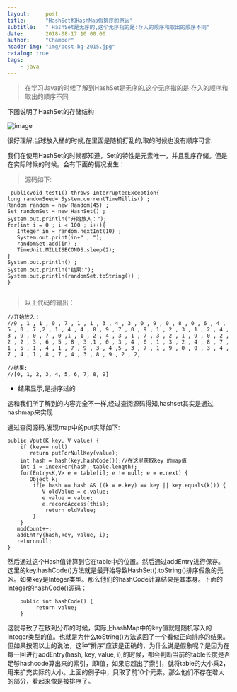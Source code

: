 ```yaml
---
layout:     post
title:      "HashSet和HashMap假排序的原因"
subtitle:   " HashSet是无序的,这个无序指的是:存入的顺序和取出的顺序不同"
date:       2018-08-17 10:00:00
author:     "Chamber"
header-img: "img/post-bg-2015.jpg"
catalog: true
tags:
    - java
---
```



> 在学习Java的时候了解到HashSet是无序的,这个无序指的是:存入的顺序和取出的顺序不同<br>

下图说明了HashSet的存储结构

![image](https://note.youdao.com/favicon.ico)


很好理解,当球放入桶的时候,在里面是随机打乱的,取的时候也没有顺序可言.

我们在使用HashSet的时候都知道，Set的特性是元素唯一，并且乱序存储。但是在实际时候的时候。会有下面的情况发生：

> 源码如下:

```
 publicvoid test1() throws InterruptedException{
long randomSeed= System.currentTimeMillis() ;
Random random = new Random(45) ;
Set randomSet = new HashSet() ;
System.out.println("开始放入：");
for(int i = 0 ; i < 100 ; i++){
   Integer in = random.nextInt(10) ;
   System.out.print(in+" , ");
   randomSet.add(in) ;
   TimeUnit.MILLISECONDS.sleep(2);
} 
System.out.println() ;
System.out.println("结果:");
System.out.println(randomSet.toString()) ;
}


```

> 以上代码的输出：

```
//开始放入：
//9 , 1 , 1 , 0 , 7 , 1 , 1 , 3 , 4 , 3 , 0 , 9 , 0 , 8 , 0 , 6 , 4 , 5 , 0 , 7 ,2 , 1 , 4 , 4 , 8 , 9 , 7 , 0 , 9 , 1 , 2 , 3 , 1 , 2 , 4 , 3 , 9 , 0 , 7 , 0 ,1 , 1 , 2 , 4 , 3 , 1 , 7 , 3 , 2 , 1 , 9 , 0 , 2 , 2 , 2 , 3 , 6 , 5 , 8 , 3 ,1 , 0 , 3 , 4 , 0 , 1 , 3 , 2 , 4 , 8 , 7 , 1 , 5 , 1 , 4 , 1 , 7 , 9 , 3 , 4 ,5 , 3 , 7 , 1 , 9 , 0 , 0 , 3 , 4 , 7 , 4 , 1 , 8 , 7 , 4 , 3 , 8 , 9 , 2 , 2, 

//结果:
//[0, 1, 2, 3, 4, 5, 6, 7, 8, 9]
```

- 结果显示,是排序过的

这和我们所了解到的内容完全不一样,经过查阅源码得知,hashset其实是通过hashmap来实现

通过查阅源码,发现map中的put实际如下:

```
public Vput(K key, V value) {
    if (key== null)
       return putForNullKey(value);
    int hash = hash(key.hashCode());//在这里获取key 的map值
    int i = indexFor(hash, table.length);
    for(Entry<K,V> e = table[i]; e != null; e = e.next) {
       Object k;
        if(e.hash == hash && ((k = e.key) == key || key.equals(k))) {
           V oldValue = e.value;
           e.value = value;
           e.recordAccess(this);
            return oldValue;
        }
    }
   modCount++;
   addEntry(hash,key, value, i);
   returnnull;
}

```

然后通过这个Hash值计算到它在table中的位置。然后通过addEntry进行保存。这里的key.hashCode()方法就是最开始导致HashSet().toString()排序假象的元凶。如果key是Integer类型。那么他们的hashCode计算结果是其本身。下面的Integer的hashCode()源码：

```
    public int hashCode() {
         return value;
    }
```

这就导致了在散列分布的时候，实际上hashMap中的key值就是随机写入的Integer类型的值。也就是为什么toString()方法返回了一个看似正向排序的结果。但如果按照以上的说法，这种“排序”应该是正确的，为什么说是假象呢？是因为在每一回进行addEntry(hash, key, value, i);的时候，都会判断当前的table长度是否足够hashcode算出来的索引，即i值，如果它超出了索引，就将table的大小乘2，用来扩充实际的大小。上面的例子中，只取了前10个元素。那么他们不存在增大的部分，看起来像是被排序了。